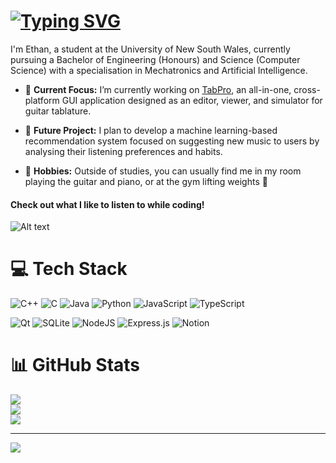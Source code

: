 # [![Typing SVG](https://readme-typing-svg.demolab.com?font=Callibri&weight=900&size=33&pause=1000&color=FFFFFF&vCenter=true&width=435&height=40&lines=Hello+There!👋)](https://git.io/typing-svg)

I'm Ethan, a student at the University of New South Wales, currently pursuing a Bachelor of Engineering (Honours) and Science (Computer Science) with a specialisation in Mechatronics and Artificial Intelligence.<br>
- 🔭 **Current Focus:** I’m currently working on [TabPro](https://github.com/EthanL285/TabPro), an all-in-one, cross-platform GUI application designed as an editor, viewer, and simulator for guitar tablature.<br>

- 🚀 **Future Project:** I plan to develop a machine learning-based recommendation system focused on suggesting new music to users by analysing their listening preferences and habits.<br>

- 🎸 **Hobbies:** Outside of studies, you can usually find me in my room playing the guitar and piano, or at the gym lifting weights 💪


#### Check out what I like to listen to while coding!
![Alt text](https://spotify-recently-played-readme.vercel.app/api?user=gzo59oatnacb20sk7jdcod5bx)


# 💻 Tech Stack
![C++](https://img.shields.io/badge/c++-%2300599C.svg?style=for-the-badge&logo=c%2B%2B&logoColor=white) 
![C](https://img.shields.io/badge/c-%2300599C.svg?style=for-the-badge&logo=c&logoColor=white) 
![Java](https://img.shields.io/badge/java-%23ED8B00.svg?style=for-the-badge&logo=openjdk&logoColor=white) 
![Python](https://img.shields.io/badge/python-3670A0?style=for-the-badge&logo=python&logoColor=ffdd54) 
![JavaScript](https://img.shields.io/badge/javascript-%23323330.svg?style=for-the-badge&logo=javascript&logoColor=%23F7DF1E) 
![TypeScript](https://img.shields.io/badge/typescript-%23007ACC.svg?style=for-the-badge&logo=typescript&logoColor=white)

![Qt](https://img.shields.io/badge/Qt-%23217346.svg?style=for-the-badge&logo=Qt&logoColor=white) 
![SQLite](https://img.shields.io/badge/sqlite-%2307405e.svg?style=for-the-badge&logo=sqlite&logoColor=white) 
![NodeJS](https://img.shields.io/badge/node.js-6DA55F?style=for-the-badge&logo=node.js&logoColor=white) 
![Express.js](https://img.shields.io/badge/express.js-%23404d59.svg?style=for-the-badge&logo=express&logoColor=%2361DAFB) 
![Notion](https://img.shields.io/badge/Notion-%23000000.svg?style=for-the-badge&logo=notion&logoColor=white)

# 📊 GitHub Stats
![](https://github-readme-stats.vercel.app/api?username=EthanL285&theme=nightowl&hide_border=false&include_all_commits=false&count_private=false)<br/>
![](https://github-readme-streak-stats.herokuapp.com/?user=EthanL285&theme=nightowl&hide_border=false)<br/>
![](https://github-readme-stats.vercel.app/api/top-langs/?username=EthanL285&theme=nightowl&hide_border=false&include_all_commits=false&count_private=false&layout=compact)

---
[![](https://visitcount.itsvg.in/api?id=EthanL285&icon=0&color=0)](https://visitcount.itsvg.in)

<!-- Proudly created with GPRM ( https://gprm.itsvg.in ) -->
